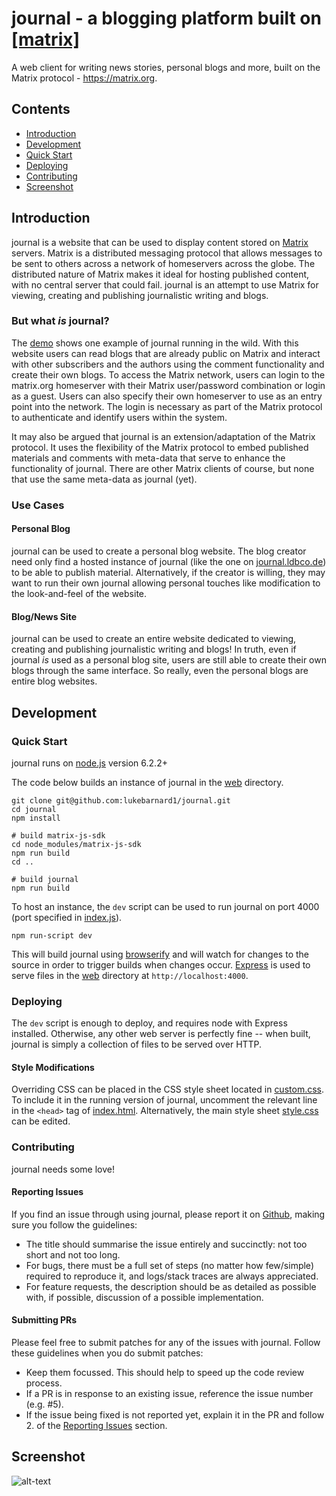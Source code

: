 # journal - a blogging platform built on [\[matrix\]](https://matrix.org)

A web client for writing news stories, personal blogs and more, built on the Matrix protocol - https://matrix.org.

## Contents
 - [Introduction](#introduction)
 - [Development](#development)
  - [Quick Start](#quick-start)
  - [Deploying](#deploying)
  - [Contributing](#contributing)
 - [Screenshot](#screenshot)

## Introduction
journal is a website that can be used to display content stored on [Matrix](https://matrix.org) servers. Matrix is a distributed messaging protocol that allows messages to be sent to others across a network of homeservers across the globe. The distributed nature of Matrix makes it ideal for hosting published content, with no central server that could fail. journal is an attempt to use Matrix for viewing, creating and publishing journalistic writing and blogs.

### But what _is_ journal?
The [demo](http://journal.ldbco.de) shows one example of journal running in the wild. With this website users can read blogs that are already public on Matrix and interact with other subscribers and the authors using the comment functionality and create their own blogs. To access the Matrix network, users can login to the matrix.org homeserver with their Matrix user/password combination or login as a guest. Users can also specify their own homeserver to use as an entry point into the network. The login is necessary as part of the Matrix protocol to authenticate and identify users within the system.

It may also be argued that journal is an extension/adaptation of the Matrix protocol. It uses the flexibility of the Matrix protocol to embed published materials and comments with meta-data that serve to enhance the functionality of journal. There are other Matrix clients of course, but none that use the same meta-data as journal (yet).

### Use Cases
#### Personal Blog
journal can be used to create a personal blog website. The blog creator need only find a hosted instance of journal (like the one on [journal.ldbco.de](http://journal.ldbco.de)) to be able to publish material. Alternatively, if the creator is willing, they may want to run their own journal allowing personal touches like modification to the look-and-feel of the website.

#### Blog/News Site
journal can be used to create an entire website dedicated to viewing, creating and publishing journalistic writing and blogs! In truth, even if journal _is_ used as a personal blog site, users are still able to create their own blogs through the same interface. So really, even the personal blogs are entire blog websites.

## Development

### Quick Start

journal runs on [node.js](https://nodejs.org) version 6.2.2+

The code below builds an instance of journal in the [web](./web) directory.
```
git clone git@github.com:lukebarnard1/journal.git
cd journal
npm install

# build matrix-js-sdk
cd node_modules/matrix-js-sdk
npm run build
cd ..

# build journal
npm run build
```

To host an instance, the `dev` script can be used to run journal on port 4000 (port specified in [index.js](./index.js)).
```
npm run-script dev
```
This will build journal using [browserify](http://browserify.org/) and will watch for changes to the source in order to trigger builds when changes occur. [Express](http://expressjs.com/) is used to serve files in the [web](./web) directory at `http://localhost:4000`.

### Deploying
The `dev` script is enough to deploy, and requires node with Express installed. Otherwise, any other web server is perfectly fine -- when built, journal is simply a collection of files to be served over HTTP.

#### Style Modifications
Overriding CSS can be placed in the CSS style sheet located in [custom.css](./web/custom.css). To include it in the running version of journal, uncomment the relevant line in the `<head>` tag of [index.html](./web/index.html). Alternatively, the main style sheet [style.css](./web/style.css) can be edited.

### Contributing
journal needs some love!

#### Reporting Issues
If you find an issue through using journal, please report it on [Github](http://github.com/lukebarnard1/journal), making sure you follow the guidelines:
 - The title should summarise the issue entirely and succinctly: not too short and not too long.
 - For bugs, there must be a full set of steps (no matter how few/simple) required to reproduce it, and logs/stack traces are always appreciated.
 - For feature requests, the description should be as detailed as possible with, if possible, discussion of a possible implementation.

#### Submitting PRs
Please feel free to submit patches for any of the issues with journal. Follow these guidelines when you do submit patches:
 - Keep them focussed. This should help to speed up the code review process.
 - If a PR is in response to an existing issue, reference the issue number (e.g. #5).
 - If the issue being fixed is not reported yet, explain it in the PR and follow 2. of the [Reporting Issues](#reporting-issues) section.

## Screenshot

![alt-text](https://matrix.org/_matrix/media/v1/download/ldbco.de/wTcxfofwvDkOqcmjFMxQDxrA "Screenshot of journal")
